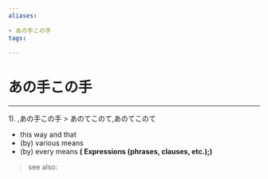 ```yaml
---
aliases:
    
- あの手この手
tags:
    
---
```


# あの手この手
---
1).
,あの手この手 > あのてこのて,あのてこのて

- this way and that
- (by) various means
- (by) every means
**( Expressions (phrases, clauses, etc.);)**
> see also: 
            